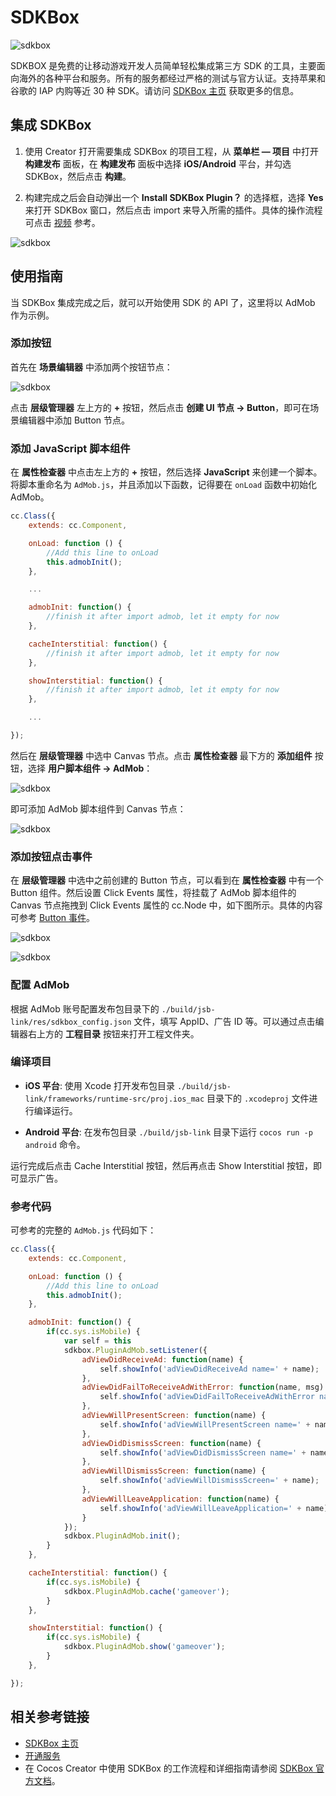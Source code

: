 # SDKBox

![sdkbox](sdkbox/logo.png)

SDKBOX 是免费的让移动游戏开发人员简单轻松集成第三方 SDK 的工具，主要面向海外的各种平台和服务。所有的服务都经过严格的测试与官方认证。支持苹果和谷歌的 IAP 内购等近 30 种 SDK。请访问 [SDKBox 主页](http://www.sdkbox.com/) 获取更多的信息。

## 集成 SDKBox

1. 使用 Creator 打开需要集成 SDKBox 的项目工程，从 **菜单栏 — 项目** 中打开 **构建发布** 面板，在 **构建发布** 面板中选择 **iOS/Android** 平台，并勾选 SDKBox，然后点击 **构建**。

2. 构建完成之后会自动弹出一个 **Install SDKBox Plugin？** 的选择框，选择 **Yes** 来打开 SDKBox 窗口，然后点击 import 来导入所需的插件。具体的操作流程可点击 [视频](https://gfycat.com/entirelinearbeetle) 参考。

![sdkbox](sdkbox/import.png)

## 使用指南

当 SDKBox 集成完成之后，就可以开始使用 SDK 的 API 了，这里将以 AdMob 作为示例。

### 添加按钮

首先在 **场景编辑器** 中添加两个按钮节点：

![sdkbox](sdkbox/add-button.png)

点击 **层级管理器** 左上方的 **+** 按钮，然后点击 **创建 UI 节点 -> Button**，即可在场景编辑器中添加 Button 节点。

### 添加 JavaScript 脚本组件

在 **属性检查器** 中点击左上方的 **+** 按钮，然后选择 **JavaScript** 来创建一个脚本。将脚本重命名为 `AdMob.js`，并且添加以下函数，记得要在 `onLoad` 函数中初始化 AdMob。

```js
cc.Class({
    extends: cc.Component,

    onLoad: function () {
        //Add this line to onLoad
        this.admobInit();
    },

    ...

    admobInit: function() {
        //finish it after import admob, let it empty for now
    },

    cacheInterstitial: function() {
        //finish it after import admob, let it empty for now
    },

    showInterstitial: function() {
        //finish it after import admob, let it empty for now
    },

    ...

});
```

然后在 **层级管理器** 中选中 Canvas 节点。点击 **属性检查器** 最下方的 **添加组件** 按钮，选择 **用户脚本组件 -> AdMob**：

![sdkbox](sdkbox/add-admob.png)

即可添加 AdMob 脚本组件到 Canvas 节点：

![sdkbox](sdkbox/add-custom-component.png)

### 添加按钮点击事件

在 **层级管理器** 中选中之前创建的 Button 节点，可以看到在 **属性检查器** 中有一个 Button 组件。然后设置 Click Events 属性，将挂载了 AdMob 脚本组件的 Canvas 节点拖拽到 Click Events 属性的 cc.Node 中，如下图所示。具体的内容可参考 [Button 事件](../components/button.md#button-%E4%BA%8B%E4%BB%B6)。

![sdkbox](sdkbox/btn-cache.png)

![sdkbox](sdkbox/btn-show.png)

### 配置 AdMob

根据 AdMob 账号配置发布包目录下的 `./build/jsb-link/res/sdkbox_config.json` 文件，填写 AppID、广告 ID 等。可以通过点击编辑器右上方的 **工程目录** 按钮来打开工程文件夹。

### 编译项目

- **iOS 平台**: 使用 Xcode 打开发布包目录 `./build/jsb-link/frameworks/runtime-src/proj.ios_mac` 目录下的 `.xcodeproj` 文件进行编译运行。

- **Android 平台**: 在发布包目录 `./build/jsb-link` 目录下运行 `cocos run -p android` 命令。

运行完成后点击 Cache Interstitial 按钮，然后再点击 Show Interstitial 按钮，即可显示广告。

### 参考代码

可参考的完整的 `AdMob.js` 代码如下：

```js
cc.Class({
    extends: cc.Component,

    onLoad: function () {
        //Add this line to onLoad
        this.admobInit();
    },

    admobInit: function() {
        if(cc.sys.isMobile) {
            var self = this
            sdkbox.PluginAdMob.setListener({
                adViewDidReceiveAd: function(name) {
                    self.showInfo('adViewDidReceiveAd name=' + name);
                },
                adViewDidFailToReceiveAdWithError: function(name, msg) {
                    self.showInfo('adViewDidFailToReceiveAdWithError name=' + name + ' msg=' + msg);
                },
                adViewWillPresentScreen: function(name) {
                    self.showInfo('adViewWillPresentScreen name=' + name);
                },
                adViewDidDismissScreen: function(name) {
                    self.showInfo('adViewDidDismissScreen name=' + name);
                },
                adViewWillDismissScreen: function(name) {
                    self.showInfo('adViewWillDismissScreen=' + name);
                },
                adViewWillLeaveApplication: function(name) {
                    self.showInfo('adViewWillLeaveApplication=' + name);
                }
            });
            sdkbox.PluginAdMob.init();
        }
    },

    cacheInterstitial: function() {
        if(cc.sys.isMobile) {
            sdkbox.PluginAdMob.cache('gameover');
        }
    },

    showInterstitial: function() {
        if(cc.sys.isMobile) {
            sdkbox.PluginAdMob.show('gameover');
        }
    },

});
```

## 相关参考链接

- [SDKBox 主页](http://www.sdkbox.com/)
- [开通服务](http://www.sdkbox.com/integrations)
- 在 Cocos Creator 中使用 SDKBox 的工作流程和详细指南请参阅 [SDKBox 官方文档](http://docs.sdkbox.com/zh/qa/cocos_creator/)。
